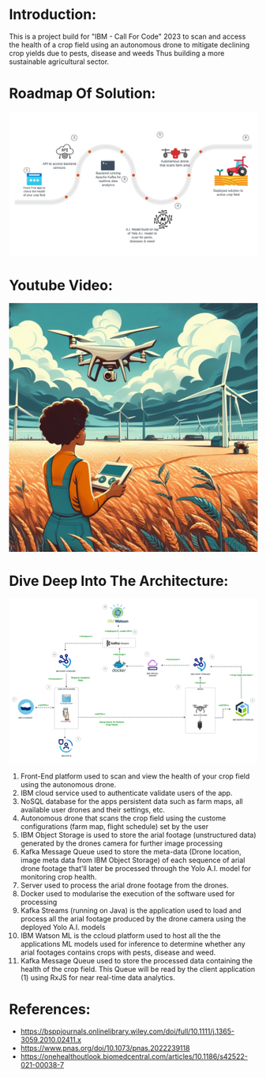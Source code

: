 # Introduction:
This is a project build for "IBM - Call For Code" 2023 to 
scan and access the health of a crop field using an autonomous drone to mitigate declining crop yields due to pests, disease and weeds Thus building a more sustainable agricultural sector.



# Roadmap Of Solution:
![Alt Text](doc/imgs/farmihealth_roadmap.png)



# Youtube Video:
[![Alt text](doc/imgs/farmihealth_poster.jpeg)](https://www.youtube.com/watch?v=1RL2KJs96NM)

# Dive Deep Into The Architecture:
![Alt Text](doc/imgs/farmihealth_architecture.png)

1. Front-End platform used to scan and view the health of your crop field using the autonomous drone.
2. IBM cloud service used to authenticate validate users of the app.				
3. NoSQL database for the apps persistent data such as farm maps, all available user drones and their settings, etc.
4. Autonomous drone that scans the crop field using the custome configurations (farm map, flight schedule) set by the user
5. IBM Object Storage is used to store the arial footage (unstructured data) generated by the drones camera for further image processing
6. Kafka Message Queue used to store the meta-data (Drone location, image meta data from IBM Object Storage) of each sequence of arial drone footage that'll later be processed through the Yolo A.I. model for monitoring crop health.
7. Server used to process the arial drone footage from the drones.
8. Docker used to modularise the execution of the software used for processing
9. Kafka Streams (running on Java) is the application used to load and process all the arial footage produced by the drone camera using the deployed Yolo A.I. models
10. IBM Watson ML is the ccloud platform used to host all the the applications ML models used for inference to determine whether any arial footages contains crops with pests, disease and weed.
11. Kafka Message Queue used to store the processed data containing the health of the crop field. This Queue will be read by the client application (1) using RxJS for near real-time data analytics.

# References:

- https://bsppjournals.onlinelibrary.wiley.com/doi/full/10.1111/j.1365-3059.2010.02411.x
- https://www.pnas.org/doi/10.1073/pnas.2022239118
- https://onehealthoutlook.biomedcentral.com/articles/10.1186/s42522-021-00038-7


